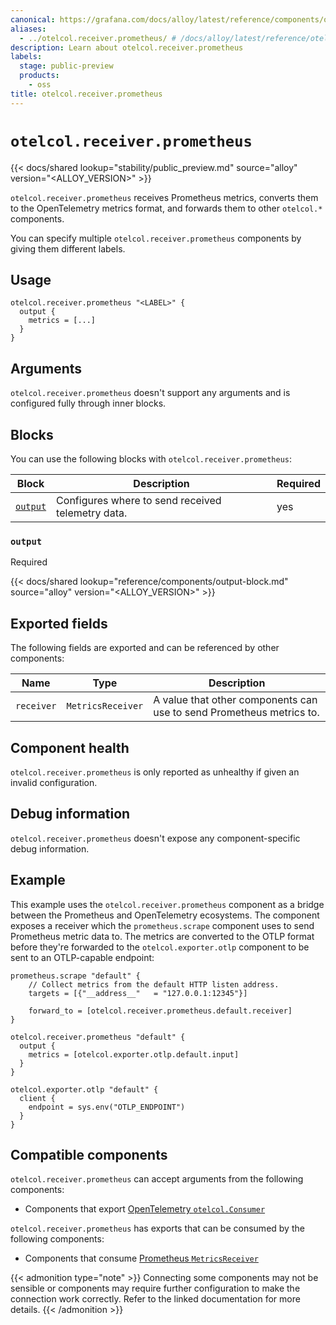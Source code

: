 ```yaml
---
canonical: https://grafana.com/docs/alloy/latest/reference/components/otelcol/otelcol.receiver.prometheus/
aliases:
  - ../otelcol.receiver.prometheus/ # /docs/alloy/latest/reference/otelcol.receiver.prometheus/
description: Learn about otelcol.receiver.prometheus
labels:
  stage: public-preview
  products:
    - oss
title: otelcol.receiver.prometheus
---
```


# `otelcol.receiver.prometheus`

{{< docs/shared lookup="stability/public_preview.md" source="alloy" version="<ALLOY_VERSION>" >}}

`otelcol.receiver.prometheus` receives Prometheus metrics, converts them to the OpenTelemetry metrics format, and forwards them to other `otelcol.*` components.

You can specify multiple `otelcol.receiver.prometheus` components by giving them different labels.

## Usage

```alloy
otelcol.receiver.prometheus "<LABEL>" {
  output {
    metrics = [...]
  }
}
```

## Arguments

`otelcol.receiver.prometheus` doesn't support any arguments and is configured fully through inner blocks.

## Blocks

You can use the following blocks with `otelcol.receiver.prometheus`:

| Block              | Description                                       | Required |
| ------------------ | ------------------------------------------------- | -------- |
| [`output`][output] | Configures where to send received telemetry data. | yes      |

[output]: #output

### `output`

<span class="badge docs-labels__stage docs-labels__item">Required</span>

{{< docs/shared lookup="reference/components/output-block.md" source="alloy" version="<ALLOY_VERSION>" >}}

## Exported fields

The following fields are exported and can be referenced by other components:

| Name       | Type              | Description                                                          |
| ---------- | ----------------- | -------------------------------------------------------------------- |
| `receiver` | `MetricsReceiver` | A value that other components can use to send Prometheus metrics to. |

## Component health

`otelcol.receiver.prometheus` is only reported as unhealthy if given an invalid configuration.

## Debug information

`otelcol.receiver.prometheus` doesn't expose any component-specific debug information.

## Example

This example uses the `otelcol.receiver.prometheus` component as a bridge between the Prometheus and OpenTelemetry ecosystems.
The component exposes a receiver which the `prometheus.scrape` component uses to send Prometheus metric data to.
The metrics are converted to the OTLP format before they're forwarded to the `otelcol.exporter.otlp` component to be sent to an OTLP-capable endpoint:

```alloy
prometheus.scrape "default" {
    // Collect metrics from the default HTTP listen address.
    targets = [{"__address__"   = "127.0.0.1:12345"}]

    forward_to = [otelcol.receiver.prometheus.default.receiver]
}

otelcol.receiver.prometheus "default" {
  output {
    metrics = [otelcol.exporter.otlp.default.input]
  }
}

otelcol.exporter.otlp "default" {
  client {
    endpoint = sys.env("OTLP_ENDPOINT")
  }
}
```
<!-- START GENERATED COMPATIBLE COMPONENTS -->

## Compatible components

`otelcol.receiver.prometheus` can accept arguments from the following components:

- Components that export [OpenTelemetry `otelcol.Consumer`](../../../compatibility/#opentelemetry-otelcolconsumer-exporters)

`otelcol.receiver.prometheus` has exports that can be consumed by the following components:

- Components that consume [Prometheus `MetricsReceiver`](../../../compatibility/#prometheus-metricsreceiver-consumers)

{{< admonition type="note" >}}
Connecting some components may not be sensible or components may require further configuration to make the connection work correctly.
Refer to the linked documentation for more details.
{{< /admonition >}}

<!-- END GENERATED COMPATIBLE COMPONENTS -->
